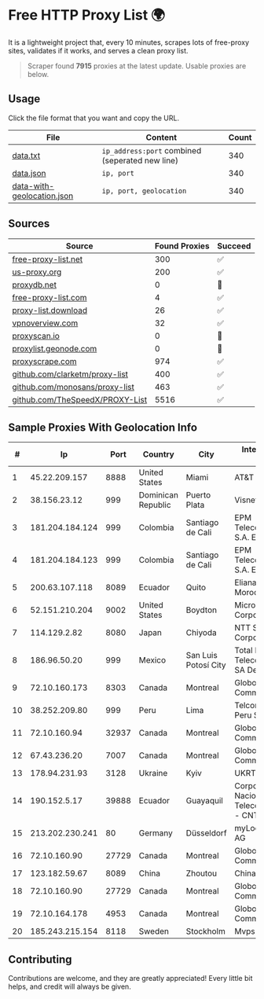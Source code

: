 
# Free HTTP Proxy List 🌍

It is a lightweight project that, every 10 minutes, scrapes lots of free-proxy sites, validates if it works, and serves a clean proxy list.


> Scraper found **7915** proxies at the latest update. Usable proxies are below.

## Usage

Click the file format that you want and copy the URL.


|File|Content|Count|
|----|-------|-----|
|[data.txt](https://raw.githubusercontent.com/themiralay/Proxy-List-World/master/data.txt)|`ip_address:port` combined (seperated new line)|340|
|[data.json](https://raw.githubusercontent.com/themiralay/Proxy-List-World/master/data.json)|`ip, port`|340|
|[data-with-geolocation.json](https://raw.githubusercontent.com/themiralay/Proxy-List-World/master/data-with-geolocation.json)|`ip, port, geolocation`|340|

## Sources

|Source|Found Proxies|Succeed|
|------|-------------|-------|
|[free-proxy-list.net](https://free-proxy-list.net)|300|✅|
|[us-proxy.org](https://www.us-proxy.org)|200|✅|
|[proxydb.net](http://proxydb.net)|0|🚫|
|[free-proxy-list.com](https://free-proxy-list.com/?page=&port=&type%5B%5D=http&type%5B%5D=https&up_time=0&search=Search)|4|✅|
|[proxy-list.download](https://www.proxy-list.download/HTTP)|26|✅|
|[vpnoverview.com](https://vpnoverview.com/privacy/anonymous-browsing/free-proxy-servers)|32|✅|
|[proxyscan.io](https://www.proxyscan.io)|0|🚫|
|[proxylist.geonode.com](https://proxylist.geonode.com/api/proxy-list?limit=300&page=1&sort_by=lastChecked&sort_type=desc&protocols=http,https)|0|🚫|
|[proxyscrape.com](https://api.proxyscrape.com/v2/?request=displayproxies&protocol=http&timeout=10000&country=all&ssl=all&anonymity=all)|974|✅|
|[github.com/clarketm/proxy-list](https://raw.githubusercontent.com/clarketm/proxy-list/master/proxy-list-raw.txt)|400|✅|
|[github.com/monosans/proxy-list](https://raw.githubusercontent.com/monosans/proxy-list/main/proxies/http.txt)|463|✅|
|[github.com/TheSpeedX/PROXY-List](https://raw.githubusercontent.com/TheSpeedX/PROXY-List/master/http.txt)|5516|✅|


## Sample Proxies With Geolocation Info

|#|Ip|Port|Country|City|Internet Service Provider|
|-|--|----|-------|----|-------------------------|
|1|45.22.209.157|8888|United States|Miami|AT&T Services, Inc.|
|2|38.156.23.12|999|Dominican Republic|Puerto Plata|Visnetwork SRL|
|3|181.204.184.124|999|Colombia|Santiago de Cali|EPM Telecomunicaciones S.A. E.S.P.|
|4|181.204.184.123|999|Colombia|Santiago de Cali|EPM Telecomunicaciones S.A. E.S.P.|
|5|200.63.107.118|8089|Ecuador|Quito|Eliana Vanessa Morocho Oña|
|6|52.151.210.204|9002|United States|Boydton|Microsoft Corporation|
|7|114.129.2.82|8080|Japan|Chiyoda|NTT SmartConnect Corporation|
|8|186.96.50.20|999|Mexico|San Luis Potosí City|Total Play Telecomunicaciones SA De CV|
|9|72.10.160.173|8303|Canada|Montreal|GloboTech Communications|
|10|38.252.209.80|999|Peru|Lima|Telcom Mikrotik Peru S.A.C.|
|11|72.10.160.94|32937|Canada|Montreal|GloboTech Communications|
|12|67.43.236.20|7007|Canada|Montreal|GloboTech Communications|
|13|178.94.231.93|3128|Ukraine|Kyiv|UKRTELECOM|
|14|190.152.5.17|39888|Ecuador|Guayaquil|Corporacion Nacional De Telecomunicaciones - CNT EP|
|15|213.202.230.241|80|Germany|Düsseldorf|myLoc managed IT AG|
|16|72.10.160.90|27729|Canada|Montreal|GloboTech Communications|
|17|123.182.59.67|8089|China|Zhoutou|China Telecom|
|18|72.10.160.90|27729|Canada|Montreal|GloboTech Communications|
|19|72.10.164.178|4953|Canada|Montreal|GloboTech Communications|
|20|185.243.215.154|8118|Sweden|Stockholm|Mvps LTD|



## Contributing

Contributions are welcome, and they are greatly appreciated! Every
little bit helps, and credit will always be given.

